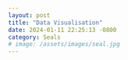 ```yaml
---
layout: post
title: "Data Visualisation"
date: 2024-01-11 22:25:13 -0800
category: Seals
# image: /assets/images/seal.jpg
---
```


